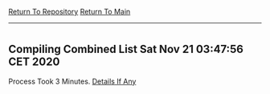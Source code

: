 [Return To Repository](https://github.com/bast69/piholeparser/)
[Return To Main](https://github.com/bast69/piholeparser/blob/master/RecentRunLogs/Mainlog.md)
____________________________________
# 
## Compiling Combined List Sat Nov 21 03:47:56 CET 2020
Process Took 3 Minutes.
[Details If Any](https://github.com/bast69/piholeparser/blob/master/RecentRunLogs/TopLevelScripts/40-Compiling-Combined-Blacklist/60-Compiling-Combined-List.md)


